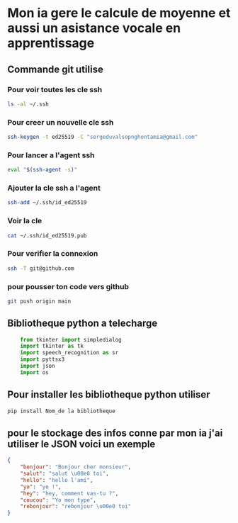 # Mon ia gere le calcule de moyenne et aussi un asistance vocale en apprentissage
## Commande git utilise
### Pour voir toutes les cle ssh
```bash
ls -al ~/.ssh
```
### Pour creer un nouvelle cle ssh
```bash
ssh-keygen -t ed25519 -C "sergeduvalsopnghontamia@gmail.com"
```
### Pour lancer a l'agent ssh
```bash
eval "$(ssh-agent -s)"
```
### Ajouter la cle ssh a l'agent
```bash
ssh-add ~/.ssh/id_ed25519
```
### Voir la cle
```bash
cat ~/.ssh/id_ed25519.pub
```
### Pour verifier la connexion
```bash
ssh -T git@github.com
```
### pour pousser ton code vers github
```bash
git push origin main
```
## Bibliotheque python a telecharge
```python
    from tkinter import simpledialog
    import tkinter as tk
    import speech_recognition as sr
    import pyttsx3
    import json
    import os
```
## Pour installer les bibliotheque python utiliser
```bash
pip install Nom_de la bibliotheque
```
## pour le stockage des infos conne par mon ia j'ai utiliser le JSON voici un exemple

```json
{
    "bonjour": "Bonjour cher monsieur",
    "salut": "salut \u00e0 toi",
    "hello": "hello l'ami",
    "yo": "yo !",
    "hey": "hey, comment vas-tu ?",
    "coucou": "Yo mon type",
    "rebonjour": "rebonjour \u00e0 toi"
}
```
